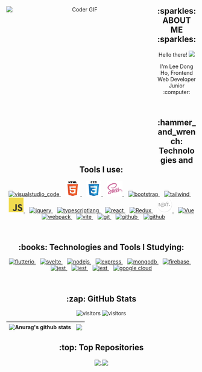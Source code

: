 <div align="center">
  <img align="left" class="robot" src="https://user-images.githubusercontent.com/95972251/180693173-4c987bcd-43a0-4c5c-beac-a05d5e396b91.gif" alt="Coder GIF" width="400" height="400">

 <h2>:sparkles: ABOUT ME :sparkles:</h2>
 <p>Hello there! <img src="https://user-images.githubusercontent.com/42378118/110234147-e3259600-7f4e-11eb-95be-0c4047144dea.gif" width="30"></p>
 <p>I'm Lee Dong Ho, Frontend Web Developer Junior :computer:</p><br>

 <h2>:hammer_and_wrench: Technologies and Tools I use:</h2>
 <p>
 <a href="https://code.visualstudio.com/" target="_blank">
  <img src="https://upload.vectorlogo.zone/logos/visualstudio_code/images/a4381320-f83c-4a29-9db3-b241c1d096b1.svg" alt="visualstudio_code" width="40" height="40"/> </a>
  &nbsp;&nbsp;
  <a href="https://www.w3.org/html/" target="_blank">
   <img src="https://raw.githubusercontent.com/devicons/devicon/master/icons/html5/html5-original-wordmark.svg" alt="html5" width="40" height="40"/>
  </a>
  &nbsp;&nbsp;
  <a href="https://www.w3schools.com/css/" target="_blank">
   <img src="https://raw.githubusercontent.com/devicons/devicon/master/icons/css3/css3-original-wordmark.svg" alt="css3" width="40" height="40"/>
  </a>
  &nbsp;&nbsp;
  <a href="https://sass-lang.com" target="_blank">
   <img src="https://raw.githubusercontent.com/devicons/devicon/master/icons/sass/sass-original.svg" alt="sass" width="40" height="40"/>
  </a>
  &nbsp;&nbsp;
  <a href="https://getbootstrap.com/" target="_blank">
   <img src="https://upload.vectorlogo.zone/logos/getbootstrap/images/987f8f6c-263a-47b1-a85d-853cfca215d9.svg" alt="bootstrap" width="40" height="40"/>
  </a>
  &nbsp;&nbsp;
  <a href="https://tailwindcss.com/" target="_blank">
   <img src="https://www.vectorlogo.zone/logos/tailwindcss/tailwindcss-icon.svg" alt="tailwind" width="40" height="40"/>
  </a>
  &nbsp;&nbsp;
  <a href="https://developer.mozilla.org/en-US/docs/Web/JavaScript" target="_blank">
   <img src="https://raw.githubusercontent.com/devicons/devicon/master/icons/javascript/javascript-original.svg" alt="javascript" width="40" height="40"/>
  </a>
  &nbsp;&nbsp;
  <a href="https://jquery.com/" target="_blank">
   <img src="https://www.vectorlogo.zone/logos/jquery/jquery-icon.svg" alt="jquery" width="40" height="40"/>
  </a>
  &nbsp;&nbsp;
  <a href="https://www.typescriptlang.org/" target="_blank">
   <img src="https://www.vectorlogo.zone/logos/typescriptlang/typescriptlang-icon.svg" alt="typescriptlang" width="40" height="40"/>
  </a>
  &nbsp;&nbsp;
  <a href="https://reactjs.org/" target="_blank">
   <img src="https://www.vectorlogo.zone/logos/reactjs/reactjs-icon.svg" alt="react" width="40" height="40"/>
  </a>
  &nbsp;&nbsp;
  <a href="https://ko.redux.js.org/introduction/getting-started/" target="_blank">
   <img src="https://cdn.worldvectorlogo.com/logos/redux.svg" alt="Redux" width="40" height="40"/>
  </a>
  &nbsp;&nbsp;
  <a href="https://nextjs.org/" target="_blank">
   <img src="https://raw.githubusercontent.com/light9639/light9639/main/Icon%20Img/Next.js.jpg" alt="Next.js" width="40" height="40"/>
  </a>
  &nbsp;&nbsp;
  <a href="https://kr.vuejs.org/v2/guide/index.html" target="_blank">
   <img src="https://www.vectorlogo.zone/logos/vuejs/vuejs-icon.svg" alt="Vue" width="40" height="40"/>
  </a>
  &nbsp;&nbsp;
  <a href="https://webpack.js.org/" target="_blank">
   <img src="https://www.vectorlogo.zone/logos/js_webpack/js_webpack-icon.svg" alt="webpack" width="40" height="40"/>
  </a>
  &nbsp;&nbsp;
  <a href="https://vitejs.dev/" target="_blank">
   <img src="https://vitejs.dev/logo.svg" alt="vite" width="40" height="40"/>
  </a>
  &nbsp;&nbsp;
  <a href="https://git-scm.com/" target="_blank">
   <img src="https://www.vectorlogo.zone/logos/git-scm/git-scm-icon.svg" alt="git" width="40" height="40"/>
  </a>
  &nbsp;&nbsp;
  <a href="https://github.com/" target="_blank">
   <img src="https://upload.vectorlogo.zone/logos/github/images/47bfd2d4-712f-4dee-9315-f99c611b7598.svg" alt="github" title="github" width="40" height="40" />
  </a>
  &nbsp;&nbsp;
  <a href="https://yarnpkg.com/" target="_blank">
   <img src="https://www.vectorlogo.zone/logos/yarnpkg/yarnpkg-icon.svg" alt="github" title="yarn" width="40" height="40" />
  </a>
 </p><br>

 <h2>:books: Technologies and Tools I Studying:</h2>
 <p>
  <a href="https://flutter.dev/" target="_blank">
   <img src="https://www.vectorlogo.zone/logos/flutterio/flutterio-icon.svg" alt="flutterio" width="40" height="40"/>
  </a>
  &nbsp;&nbsp;
  <a href="https://svelte.dev/" target="_blank">
   <img src="https://upload.wikimedia.org/wikipedia/commons/1/1b/Svelte_Logo.svg" alt="svelte" width="40" height="40"/>
  </a>
  &nbsp;&nbsp;
  <a href="https://nodejs.org" target="_blank">
   <img src="https://www.vectorlogo.zone/logos/nodejs/nodejs-icon.svg" alt="nodejs" width="40" height="40"/>
  </a>
  &nbsp;&nbsp;
  <a href="https://expressjs.com" target="_blank">
   <img src="https://www.vectorlogo.zone/logos/expressjs/expressjs-icon.svg" alt="express" width="40" height="40"/>
  </a>
  &nbsp;&nbsp;
  <a href="https://www.mongodb.com/" target="_blank">
   <img src="https://www.vectorlogo.zone/logos/mongodb/mongodb-icon.svg" alt="mongodb" width="40" height="40"/>
  </a>
  &nbsp;&nbsp;
   <a href="https://firebase.google.com/" target="_blank">
    <img src="https://www.vectorlogo.zone/logos/firebase/firebase-icon.svg" alt="firebase" width="40" height="40"/>
  </a>
  &nbsp;&nbsp;
   <a href="https://jestjs.io/" target="_blank">
    <img src="https://www.vectorlogo.zone/logos/jestjsio/jestjsio-icon.svg" alt="jest" width="40" height="40"/>
  </a>
  &nbsp;&nbsp;
   <a href="https://graphql.org/" target="_blank">
    <img src="https://www.vectorlogo.zone/logos/graphql/graphql-icon.svg" alt="jest" width="40" height="40"/>
  </a>
  &nbsp;&nbsp;
   <a href="https://storybook.js.org/" target="_blank">
    <img src="https://duncanleung.com/static/4754115ddd48b63d252f8014e9a86177/92ab1/storybook.png" alt="jest" width="40" height="40"/>
  </a>
  &nbsp;&nbsp;
   <a href="https://cloud.google.com/" target="_blank">
    <img src="https://www.vectorlogo.zone/logos/google_cloud/google_cloud-icon.svg" alt="google cloud" width="40" height="40"/>
  </a>
 </p><br>

 <h2>:zap: GitHub Stats</h2>
 <p>
   <img src="https://hits.seeyoufarm.com/api/count/incr/badge.svg?url=https%3A%2F%2Fgithub.com%2Flight9639&count_bg=%2379C83D&title_bg=%23555555&icon=&icon_color=%23E7E7E7&title=hits&edge_flat=false" alt="visitors">
   <img src="https://visitor-badge.glitch.me/badge?page_id=light9639.light9639" alt="visitors">
 </p>

 | <img align="center" src="https://github-readme-stats.vercel.app/api?username=light9639&show_icons=true&include_all_commits=true&hide_border=true" alt="Anurag's github stats" /> | <img align="center" src="https://github-readme-stats.vercel.app/api/top-langs/?username=light9639&layout=compact&hide_border=true" /> |
 | ------------- | ------------- |

 <h2>:top: Top Repositories</h2>
 <a href="https://github.com/light9639/PortFolio/tree/master">
   <img align="center" src="https://github-readme-stats.vercel.app/api/pin/?username=light9639&repo=PortFolio" />
 </a>
 <a href="https://github.com/light9639/WooriBank">
   <img align="center" src="https://github-readme-stats.vercel.app/api/pin/?username=light9639&repo=WooriBank" />
 </a>

 <!-- <h2 align="left">⚡️HITS & VISITERS</h2>
 <p align="right">
   <img src="https://hits.seeyoufarm.com/api/count/incr/badge.svg?url=https%3A%2F%2Fgithub.com%2Flight9639&count_bg=%2379C83D&title_bg=%23555555&icon=&icon_color=%23E7E7E7&title=hits&edge_flat=false" alt="visitors">
   <img src="https://visitor-badge.glitch.me/badge?page_id=light9639.light9639" alt="visitors">
 </p> -->
</div>
